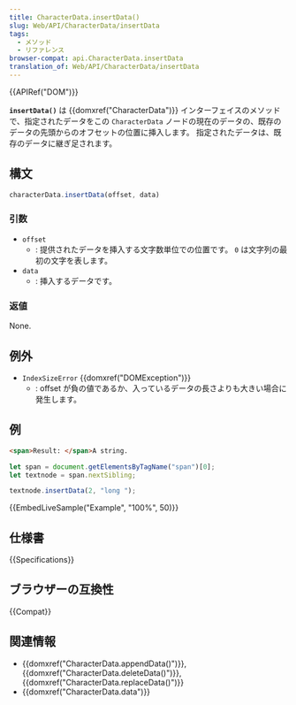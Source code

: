 ```yaml
---
title: CharacterData.insertData()
slug: Web/API/CharacterData/insertData
tags:
  - メソッド
  - リファレンス
browser-compat: api.CharacterData.insertData
translation_of: Web/API/CharacterData/insertData
---
```

{{APIRef("DOM")}}

**`insertData()`** は {{domxref("CharacterData")}} インターフェイスのメソッドで、指定されたデータをこの `CharacterData` ノードの現在のデータの、既存のデータの先頭からのオフセットの位置に挿入します。
指定されたデータは、既存のデータに継ぎ足されます。

## 構文

```js
characterData.insertData(offset, data)
```

### 引数

- `offset`
  - : 提供されたデータを挿入する文字数単位での位置です。
    `0` は文字列の最初の文字を表します。
- `data`
  - : 挿入するデータです。

### 返値

None.

## 例外

- `IndexSizeError` {{domxref("DOMException")}}
  - : offset が負の値であるか、入っているデータの長さよりも大きい場合に発生します。

## 例

```html
<span>Result: </span>A string.
```

```js
let span = document.getElementsByTagName("span")[0];
let textnode = span.nextSibling;

textnode.insertData(2, "long ");
```

{{EmbedLiveSample("Example", "100%", 50)}}

## 仕様書

{{Specifications}}

## ブラウザーの互換性

{{Compat}}

## 関連情報

- {{domxref("CharacterData.appendData()")}}, {{domxref("CharacterData.deleteData()")}}, {{domxref("CharacterData.replaceData()")}}
- {{domxref("CharacterData.data")}}
